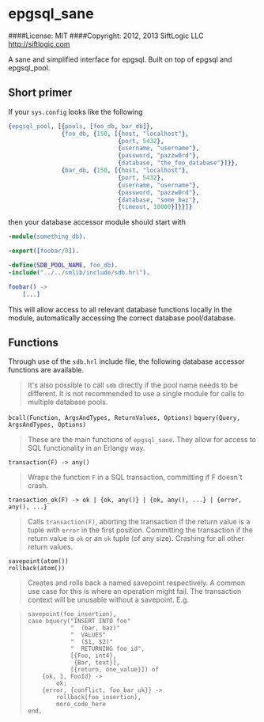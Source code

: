 epgsql_sane
===========

####License: MIT
####Copyright: 2012, 2013 SiftLogic LLC <http://siftlogic.com>

A sane and simplified interface for epgsql. Built on top of epgsql and
epgsql_pool.

## Short primer

If your `sys.config` looks like the following

```erlang
{epgsql_pool, [{pools, [foo_db, bar_db]},
               {foo_db, {150, [{host, "localhost"},
                               {port, 5432},
                               {username, "username"},
                               {password, "pazzw0rd"},
                               {database, "the_foo_database"}]}},
               {bar_db, {150, [{host, "localhost"},
                               {port, 5432},
                               {username, "username"},
                               {password, "pazzw0rd"},
                               {database, "some_baz"},
                               {timeout, 10000}]}}]}
```

then your database accessor module should start with

```erlang
-module(something_db).

-export([foobar/0]).

-define(SDB_POOL_NAME, foo_db).
-include("../../smlib/include/sdb.hrl").

foobar() ->
    [...]
```

This will allow access to all relevant database functions locally in
the module, automatically accessing the correct database pool/database.

## Functions

Through use of the `sdb.hrl` include file, the following database
accessor functions are available.

> It's also possible to call `sdb` directly if the pool name needs to
> be different.  It is not recommended to use a single module for
> calls to multiple database pools.

`bcall(Function, ArgsAndTypes, ReturnValues, Options)`
`bquery(Query, ArgsAndTypes, Options)`

> These are the main functions of `epgsql_sane`.  They allow for
> access to SQL functionality in an Erlangy way.

`transaction(F) -> any()`

> Wraps the function `F` in a SQL transaction, committing if F doesn't
> crash.

`transaction_ok(F) -> ok | {ok, any()} | {ok, any(), ...} | {error, any(), ...}`

> Calls `transaction(F)`, aborting the transaction if the return value
> is a tuple with `error` in the first position.  Committing the
> transaction if the return value is `ok` or an `ok` tuple (of any
> size).  Crashing for all other return values.

`savepoint(atom())`  
`rollback(atom())`

> Creates and rolls back a named savepoint respectively.  A common use
> case for this is where an operation might fail.  The transaction
> context will be unusable without a savepoint.  E.g.

>     savepoint(foo_insertion),
>     case bquery("INSERT INTO foo"
>                 "  (bar, baz)"
>                 "  VALUES"
>                 "  ($1, $2)"
>                 "  RETURNING foo_id",
>                 [{Foo, int4},
>                  {Bar, text}],
>                 [{return, one_value}]) of
>         {ok, 1, FooId} ->
>             ok;
>         {error, {conflict, foo_bar_uk}} ->
>             rollback(foo_insertion),
>             more_code_here
>     end,
